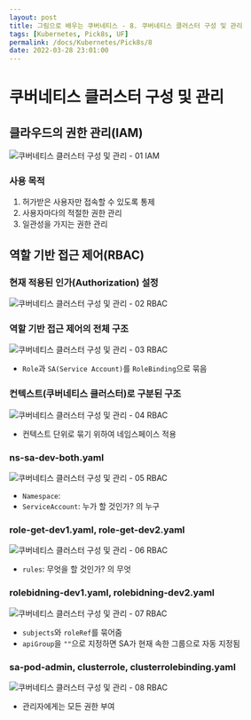 ```yaml
---
layout: post
title: 그림으로 배우는 쿠버네티스 - 8. 쿠버네티스 클러스터 구성 및 관리
tags: [Kubernetes, Pick8s, UF]
permalink: /docs/Kubernetes/Pick8s/8
date: 2022-03-28 23:01:00
---
```

# 쿠버네티스 클러스터 구성 및 관리

## 클라우드의 권한 관리(IAM)

![쿠버네티스 클러스터 구성 및 관리 - 01  IAM](https://user-images.githubusercontent.com/52024566/160418315-5284513b-a12c-42e3-98bb-71e7b3c385c3.png)

### 사용 목적
1. 허가받은 사용자만 접속할 수 있도록 통제
2. 사용자마다의 적절한 권한 관리
3. 일관성을 가지는 권한 관리

## 역할 기반 접근 제어(RBAC)

### 현재 적용된 인가(Authorization) 설정

![쿠버네티스 클러스터 구성 및 관리 - 02  RBAC](https://user-images.githubusercontent.com/52024566/160418325-650cb0d1-615b-4201-b055-d4bfc81c317c.png)

### 역할 기반 접근 제어의 전체 구조

![쿠버네티스 클러스터 구성 및 관리 - 03  RBAC](https://user-images.githubusercontent.com/52024566/160418328-352f58fa-4aee-4926-82ff-1c954639a679.png)

- `Role`과 `SA(Service Account)`를 `RoleBinding`으로 묶음

### 컨텍스트(쿠버네티스 클러스터)로 구분된 구조

![쿠버네티스 클러스터 구성 및 관리 - 04  RBAC](https://user-images.githubusercontent.com/52024566/160418329-9b3a981b-a69d-4e11-8982-1c6c836d0c26.png)

- 컨텍스트 단위로 묶기 위하여 네임스페이스 적용

### ns-sa-dev-both.yaml

![쿠버네티스 클러스터 구성 및 관리 - 05  RBAC](https://user-images.githubusercontent.com/52024566/160418334-86bfd9d4-a111-4322-b53f-a8200202d235.png)

- `Namespace`:
- `ServiceAccount`: 누가 할 것인가? 의 누구

### role-get-dev1.yaml, role-get-dev2.yaml

![쿠버네티스 클러스터 구성 및 관리 - 06  RBAC](https://user-images.githubusercontent.com/52024566/160418336-34364e48-00ac-4fcb-b10f-16ea1e3aeb80.png)

- `rules`: 무엇을 할 것인가? 의 무엇

### rolebidning-dev1.yaml, rolebidning-dev2.yaml

![쿠버네티스 클러스터 구성 및 관리 - 07  RBAC](https://user-images.githubusercontent.com/52024566/160418339-ca119f2a-7f29-4c48-8af7-d8e4a9ebdcc6.png)

- `subjects`와 `roleRef`를 묶어줌
- `apiGroup`을 `""`으로 지정하면 SA가 현재 속한 그룹으로 자동 지정됨

### sa-pod-admin, clusterrole, clusterrolebinding.yaml

![쿠버네티스 클러스터 구성 및 관리 - 08  RBAC](https://user-images.githubusercontent.com/52024566/160418341-ed661399-aae2-46a2-9d30-02e1b27d3004.png "쿠버네티스 클러스터 구성 및 관리 - 08  RBAC")

- 관리자에게는 모든 권한 부여